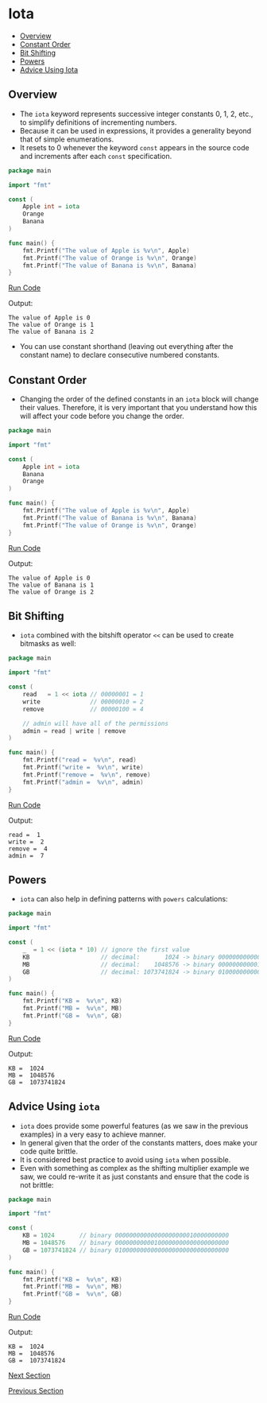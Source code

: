 # Iota

- [Overview](#overview)
- [Constant Order](#constant-order)
- [Bit Shifting](#bit-shifting)
- [Powers](#powers)
- [Advice Using Iota](#advice-using-iota)

## Overview

- The `iota` keyword represents successive integer constants 0, 1, 2, etc., to simplify definitions of incrementing
  numbers.
- Because it can be used in expressions, it provides a generality beyond that of simple enumerations.
- It resets to 0 whenever the keyword `const` appears in the source code and increments after each `const`
  specification.

```go
package main

import "fmt"

const (
	Apple int = iota
	Orange
	Banana
)

func main() {
	fmt.Printf("The value of Apple is %v\n", Apple)
	fmt.Printf("The value of Orange is %v\n", Orange)
	fmt.Printf("The value of Banana is %v\n", Banana)
}
```

[Run Code](https://play.golang.org/p/n-4xBc9RNRj)

Output:

```
The value of Apple is 0 
The value of Orange is 1 
The value of Banana is 2
```

- You can use constant shorthand (leaving out everything after the constant name) to declare consecutive numbered
  constants.

## Constant Order

- Changing the order of the defined constants in an `iota` block will change their values. Therefore, it is very
  important that you understand how this will affect your code before you change the order.

```go
package main

import "fmt"

const (
	Apple int = iota
	Banana
	Orange
)

func main() {
	fmt.Printf("The value of Apple is %v\n", Apple)
	fmt.Printf("The value of Banana is %v\n", Banana)
	fmt.Printf("The value of Orange is %v\n", Orange)
}
```

[Run Code](https://play.golang.org/p/ZE0X6bdO3MY)

Output:

```
The value of Apple is 0
The value of Banana is 1
The value of Orange is 2
```

## Bit Shifting

- `iota` combined with the bitshift operator `<<` can be used to create bitmasks as well:

```go
package main

import "fmt"

const (
	read   = 1 << iota // 00000001 = 1
	write              // 00000010 = 2
	remove             // 00000100 = 4

	// admin will have all of the permissions
	admin = read | write | remove
)

func main() {
	fmt.Printf("read =  %v\n", read)
	fmt.Printf("write =  %v\n", write)
	fmt.Printf("remove =  %v\n", remove)
	fmt.Printf("admin =  %v\n", admin)
}
```

[Run Code](https://play.golang.org/p/Wohy0W1FMDj)

Output:

```
read =  1
write =  2
remove =  4
admin =  7
```

## Powers

- `iota` can also help in defining patterns with `powers` calculations:

```go
package main

import "fmt"

const (
	_  = 1 << (iota * 10) // ignore the first value
	KB                    // decimal:       1024 -> binary 00000000000000000000010000000000
	MB                    // decimal:    1048576 -> binary 00000000000100000000000000000000
	GB                    // decimal: 1073741824 -> binary 01000000000000000000000000000000
)

func main() {
	fmt.Printf("KB =  %v\n", KB)
	fmt.Printf("MB =  %v\n", MB)
	fmt.Printf("GB =  %v\n", GB)
}
```

[Run Code](https://play.golang.org/p/ObLEE1SOVbp)

Output:

```
KB =  1024
MB =  1048576
GB =  1073741824
```

## Advice Using `iota`

- `iota` does provide some powerful features (as we saw in the previous examples) in a very easy to achieve manner.
- In general given that the order of the constants matters, does make your code quite brittle.
- It is considered best practice to avoid using `iota` when possible.
- Even with something as complex as the shifting multiplier example we saw, we could re-write it as just constants and
  ensure that the code is not brittle:

```go
package main

import "fmt"

const (
	KB = 1024       // binary 00000000000000000000010000000000
	MB = 1048576    // binary 00000000000100000000000000000000
	GB = 1073741824 // binary 01000000000000000000000000000000
)

func main() {
	fmt.Printf("KB =  %v\n", KB)
	fmt.Printf("MB =  %v\n", MB)
	fmt.Printf("GB =  %v\n", GB)
}
```

[Run Code](https://play.golang.org/p/p0Qsfajtwxh)

Output:

```
KB =  1024
MB =  1048576
GB =  1073741824
```

[Next Section]()

[Previous Section](10-constants.md)



